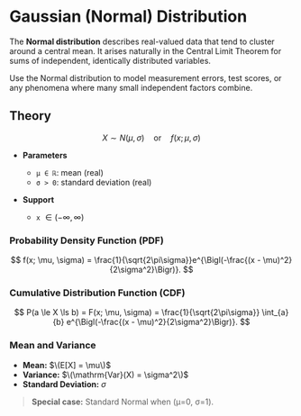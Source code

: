 # Gaussian (Normal) Distribution

The **Normal distribution** describes real-valued data that tend to cluster around a central mean. It arises naturally in the Central Limit Theorem for sums of independent, identically distributed variables.

Use the Normal distribution to model measurement errors, test scores, or any phenomena where many small independent factors combine.

## Theory

$$X \sim N(\mu, \sigma)\quad\text{or}\quad f(x; \mu, \sigma)$$

- **Parameters**

  - `μ ∈ ℝ`: mean (real)
  - `σ > 0`: standard deviation (real)

- **Support**
  - `x` $∈ (-\infty,\infty)$

### Probability Density Function (PDF)

$$
 f(x; \mu, \sigma) =
 \frac{1}{\sqrt{2\pi\sigma}}e^{\Bigl(-\frac{(x - \mu)^2}{2\sigma^2}\Bigr)}.
$$

### Cumulative Distribution Function (CDF)

$$
 P(a \le X \ls b) = F(x; \mu, \sigma) =
 \frac{1}{\sqrt{2\pi\sigma}} \int_{a}{b} e^{\Bigl(-\frac{(x - \mu)^2}{2\sigma^2}\Bigr)}.
$$

### Mean and Variance

- **Mean:** $\(E[X] = \mu\)$
- **Variance:** $\(\mathrm{Var}(X) = \sigma^2\)$
- **Standard Deviation:** $\sigma$

> **Special case:** Standard Normal when \(μ=0, σ=1\).
